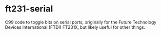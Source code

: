 # ft231-serial
C99 code to toggle bits on serial ports, originally for the Future Technology Devices International (FTDI) FT231X, but likely useful for other things.
